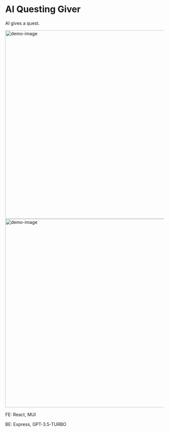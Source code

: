 # AI Questing Giver
AI gives a quest.


<img src="https://github.com/lmlassiter/metafarce/blob/main/Quest_Giver_Demo.png" alt="demo-image" width="600">

<img src="https://github.com/lmlassiter/metafarce/blob/main/Quest_Giver_Demo2.png" alt="demo-image" width="600">

FE: React, MUI

BE: Express, GPT-3.5-TURBO
